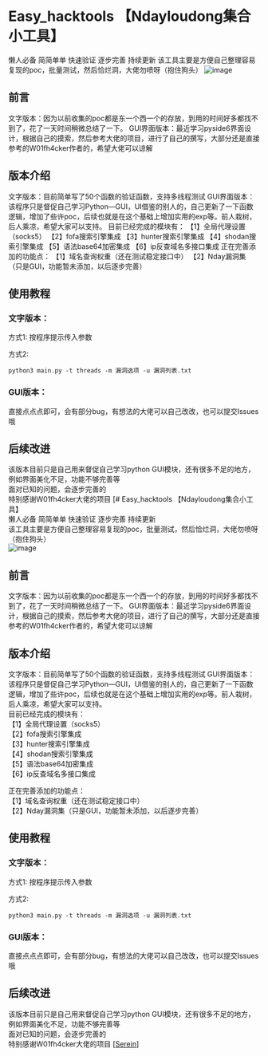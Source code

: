 # Easy_hacktools 【Ndayloudong集合小工具】
懒人必备 简简单单 快速验证 逐步完善 持续更新
该工具主要是方便自己整理容易复现的poc，批量测试，然后恰烂洞，大佬勿喷呀（抱住狗头）
![image](https://user-images.githubusercontent.com/128204479/226091477-ee262d50-628d-4a4c-8c9c-4178c8deabdd.png)

## 前言
文字版本：因为以前收集的poc都是东一个西一个的存放，到用的时间好多都找不到了，花了一天时间稍微总结了一下。
GUI界面版本：最近学习pyside6界面设计，根据自己的摸索，然后参考大佬的项目，进行了自己的撰写，大部分还是直接参考的W01fh4cker作者的，希望大佬可以谅解
## 版本介绍
文字版本：目前简单写了50个函数的验证函数，支持多线程测试
GUI界面版本：该程序只是督促自己学习Python—GUI，UI借鉴的别人的，自己更新了一下函数逻辑，增加了些许poc，后续也就是在这个基础上增加实用的exp等。前人栽树，后人乘凉，希望大家可以支持。
            目前已经完成的模块有：
                                【1】全局代理设置（socks5）
                                【2】fofa搜索引擎集成
                                【3】hunter搜索引擎集成
                                【4】shodan搜索引擎集成
                                【5】语法base64加密集成
                                【6】ip反查域名多接口集成
             正在完善添加的功能点：
                                【1】域名查询权重（还在测试稳定接口中）
                                【2】Nday漏洞集（只是GUI，功能暂未添加，以后逐步完善）
## 使用教程
### 文字版本：
方式1:
按程序提示传入参数

方式2:
```
python3 main.py -t threads -m 漏洞选项 -u 漏洞列表.txt
```
### GUI版本：
直接点点点即可，会有部分bug，有想法的大佬可以自己改改，也可以提交Issues哦
## 后续改进
该版本目前只是自己用来督促自己学习python GUI模块，还有很多不足的地方，例如界面美化不足，功能不够完善等  
面对已知的问题，会逐步完善的  
特别感谢W01fh4cker大佬的项目 [# Easy_hacktools 【Ndayloudong集合小工具】  
懒人必备 简简单单 快速验证 逐步完善 持续更新  
该工具主要是方便自己整理容易复现的poc，批量测试，然后恰烂洞，大佬勿喷呀（抱住狗头）  
![image](https://user-images.githubusercontent.com/128204479/226091477-ee262d50-628d-4a4c-8c9c-4178c8deabdd.png)

## 前言
文字版本：因为以前收集的poc都是东一个西一个的存放，到用的时间好多都找不到了，花了一天时间稍微总结了一下。
GUI界面版本：最近学习pyside6界面设计，根据自己的摸索，然后参考大佬的项目，进行了自己的撰写，大部分还是直接参考的W01fh4cker作者的，希望大佬可以谅解
## 版本介绍
文字版本：目前简单写了50个函数的验证函数，支持多线程测试
GUI界面版本：该程序只是督促自己学习Python—GUI，UI借鉴的别人的，自己更新了一下函数逻辑，增加了些许poc，后续也就是在这个基础上增加实用的exp等。前人栽树，后人乘凉，希望大家可以支持。  
目前已经完成的模块有：  
【1】全局代理设置（socks5）  
【2】fofa搜索引擎集成  
【3】hunter搜索引擎集成  
【4】shodan搜索引擎集成  
【5】语法base64加密集成    
【6】ip反查域名多接口集成  
  

正在完善添加的功能点：  
【1】域名查询权重（还在测试稳定接口中）  
【2】Nday漏洞集（只是GUI，功能暂未添加，以后逐步完善）
## 使用教程
### 文字版本：
方式1:
按程序提示传入参数

方式2:
```
python3 main.py -t threads -m 漏洞选项 -u 漏洞列表.txt
```
### GUI版本：
直接点点点即可，会有部分bug，有想法的大佬可以自己改改，也可以提交Issues哦
## 后续改进
该版本目前只是自己用来督促自己学习python GUI模块，还有很多不足的地方，例如界面美化不足，功能不够完善等  
面对已知的问题，会逐步完善的  
特别感谢W01fh4cker大佬的项目 [[Serein](https://github.com/W01fh4cker/Serein)]


